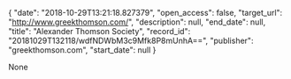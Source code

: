 {
  "date": "2018-10-29T13:21:18.827379", 
  "open_access": false, 
  "target_url": "http://www.greekthomson.com/", 
  "description": null, 
  "end_date": null, 
  "title": "Alexander Thomson Society", 
  "record_id": "20181029T132118/wdfNDWbM3c9Mfk8P8mUnhA==", 
  "publisher": "greekthomson.com", 
  "start_date": null
}

None